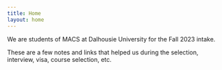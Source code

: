 ```yaml
---
title: Home
layout: home
---
```


We are students of MACS at Dalhousie University for the Fall 2023 intake.

These are a few notes and links that helped us during the selection, interview, visa, course selection, etc.
